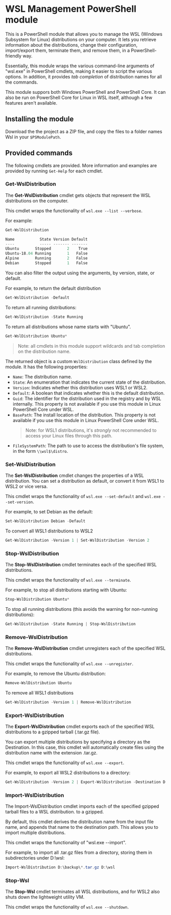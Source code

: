 # WSL Management PowerShell module

This is a PowerShell module that allows you to manage the WSL (Windows Subsystem for Linux)
distributions on your computer. It lets you retrieve information about the distributions,
change their configuration, import/export them, terminate them, and remove them, in a
PowerShell-friendly way.

Essentially, this module wraps the various command-line arguments of "wsl.exe" in PowerShell cmdlets,
making it easier to script the various options. In addition, it provides _tab completion_ of
distribution names for all the commands.

This module suppors both Windows PowerShell and PowerShell Core. It can also be run on PowerShell
Core for Linux in WSL itself, although a few features aren't available.

## Installing the module

Download the the project as a ZIP file, and copy the files to a folder names Wsl in your `$PSModulePath`.

## Provided commands

The following cmdlets are provided. More information and examples are provided by running `Get-Help`
for each cmdlet.

### Get-WslDistribution

The **Get-WslDistribution** cmdlet gets objects that represent the WSL distributions on the computer.

This cmdlet wraps the functionality of `wsl.exe --list --verbose`.

For example:

```powershell
Get-WslDistribution

Name           State Version Default
----           ----- ------- -------
Ubuntu       Stopped       2    True
Ubuntu-18.04 Running       1   False
Alpine       Running       2   False
Debian       Stopped       1   False
```

You can also filter the output using the arguments, by version, state, or default.

For example, to return the default distribution

```powershell
Get-WslDistribution -Default
```

To return all running distributions:

```powershell
Get-WslDistribution -State Running
```

To return all distributions whose name starts with "Ubuntu".

```powershell
Get-WslDistribution Ubuntu*
```

> Note: all cmdlets in this module support wildcards and tab completion on the distribution name.

The returned object is a custom `WslDistribution` class defined by the module. It has the following
properties:

- `Name`: The distribution name.
- `State`: An enumeration that indicates the current state of the distribution.
- `Version`: Indicates whether this distribution uses WSL1 or WSL2.
- `Default`: A boolean that indicates whether this is the default distribution.
- `Guid`: The identifier for the distribution used in the registry and by WSL internally. This
    property is not available if you use this module in Linux PowerShell Core under WSL.
- `BasePath`: The install location of the distribution. This property is not available if you use
    this module in Linux PowerShell Core under WSL.
    > Note: for WSL1 distributions, it's *strongly* not recommended to access your Linux files
      through this path.
- `FileSystemPath`: The path to use to access the distribution's file system, in the form `\\wsl$\distro`.

### Set-WslDistribution

The **Set-WslDistribution** cmdlet changes the properties of a WSL distribution. You can set a
distribution as default, or convert it from WSL1 to WSL2 or vice versa.

This cmdlet wraps the functionality of `wsl.exe --set-default` and `wsl.exe --set-version`.

For example, to set Debian as the default:

```powershell
Set-WslDistribution Debian -Default
```

To convert all WSL1 distributions to WSL2

```powershell
Get-WslDistribution -Version 1 | Set-WslDistribution -Version 2
```

### Stop-WslDistribution

The **Stop-WslDistribution** cmdlet terminates each of the specified WSL distributions.

This cmdlet wraps the functionality of `wsl.exe --terminate`.

For example, to stop all distributions starting with Ubuntu:

```powershell
Stop-WslDistribution Ubuntu*
```

To stop all running distributions (this avoids the warning for non-running distributions):

```powershell
Get-WslDistribution -State Running | Stop-WslDistribution
```

### Remove-WslDistribution

The **Remove-WslDistribution** cmdlet unregisters each of the specified WSL distributions.

This cmdlet wraps the functionality of `wsl.exe --unregister`.

For example, to remove the Ubuntu distribution:

```powershell
Remove-WslDistribution Ubuntu
```

To remove all WSL1 distributions

```powershell
Get-WslDistribution -Version 1 | Remove-WslDistribution
```

### Export-WslDistribution

The **Export-WslDistribution** cmdlet exports each of the specified WSL distributions to a gzipped
tarball (.tar.gz file).

You can export multiple distributions by specifying a directory as the Destination. In this case,
this cmdlet will automatically create files using the distribution name with the extension .tar.gz.

This cmdlet wraps the functionality of `wsl.exe --export`.

For example, to export all WSL2 distributions to a directory:

```powershell
Get-WslDistribution -Version 2 | Export-WslDistribution -Destination D:\backup
```

### Import-WslDistribution

The Import-WslDistribution cmdlet imports each of the specified gzipped tarball files to a WSL
distribution. to a gzipped.

By default, this cmdlet derives the distribution name from the input file name, and appends that
name to the destination path. This allows you to import multiple distributions.

This cmdlet wraps the functionality of "wsl.exe --import".

For example, to import all .tar.gz files from a directory, storing them in subdirectories under
D:\\wsl:

```powershell
Import-WslDistribution D:\backup\*.tar.gz D:\wsl
```

### Stop-Wsl

The **Stop-Wsl** cmdlet terminates all WSL distributions, and for WSL2 also shuts down the lightweight
utility VM.

This cmdlet wraps the functionality of `wsl.exe --shutdown`.